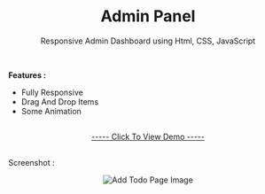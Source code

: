 <h1 align="center">Admin Panel</h1>
<p align="center">Responsive Admin Dashboard using Html, CSS, JavaScript</p>

</br>

<strong>Features :</strong>
<div>
    <ul>
        <li>Fully Responsive</li>
        <li>Drag And Drop Items</li>
        <li>Some Animation</li>
    </ul>
</div>

<h2></h2>

<p align="center"><a href="https://mre-dev.github.io/Admin-Panel/">----- Click To View Demo -----</a></p>

<h2></h2>

<p>Screenshot :</p>
<div align="center">
    <img src="assets/img/Screenshot.png" alt="Add Todo Page Image">
</div>
